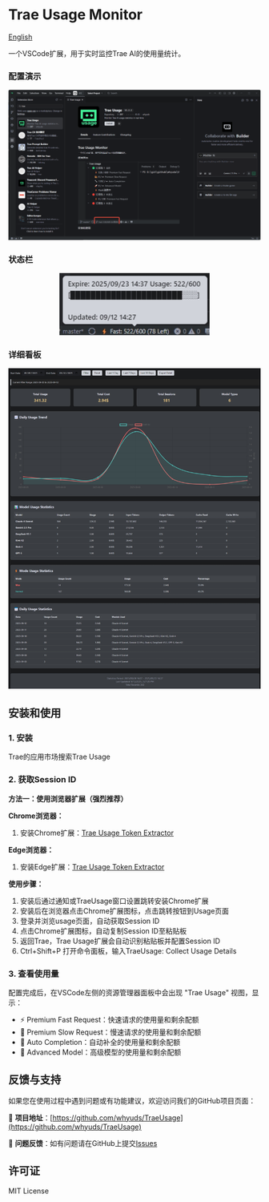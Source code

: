 # Trae Usage Monitor

[English](README.en.md)

一个VSCode扩展，用于实时监控Trae AI的使用量统计。


### 配置演示

<div align="center">
  <img src="img/traeusage_shot.gif" alt="功能截图" width="600">
</div>

### 状态栏

<div align="center">
<img src="img/Bar.jpg" alt="功能截图" width="300"></div>

### 详细看板

<div align="center">
<img src="img/Dashboard.jpg" alt="功能截图" width="600">
</div>

## 安装和使用

### 1. 安装

Trae的应用市场搜索Trae Usage

### 2. 获取Session ID

**方法一：使用浏览器扩展（强烈推荐）**

**Chrome浏览器：**
1. 安装Chrome扩展：[Trae Usage Token Extractor](https://chromewebstore.google.com/detail/edkpaodbjadikhahggapfilgmfijjhei?utm_source=item-share-cb)

**Edge浏览器：**
1. 安装Edge扩展：[Trae Usage Token Extractor](https://microsoftedge.microsoft.com/addons/detail/trae-usage-token-extracto/leopdblngeedggognlgokdlfpiojalji)

**使用步骤：**
1. 安装后通过通知或TraeUsage窗口设置跳转安装Chrome扩展
2. 安装后在浏览器点击Chrome扩展图标，点击跳转按钮到Usage页面
3. 登录并浏览usage页面，自动获取Session ID
4. 点击Chrome扩展图标，自动复制Session ID至粘贴板
5. 返回Trae，Trae Usage扩展会自动识别粘贴板并配置Session ID
6. Ctrl+Shift+P 打开命令面板，输入TraeUsage: Collect Usage Details

### 3. 查看使用量

配置完成后，在VSCode左侧的资源管理器面板中会出现 "Trae Usage" 视图，显示：

- ⚡ Premium Fast Request：快速请求的使用量和剩余配额
- 🐌 Premium Slow Request：慢速请求的使用量和剩余配额  
- 🔧 Auto Completion：自动补全的使用量和剩余配额
- 🚀 Advanced Model：高级模型的使用量和剩余配额


## 反馈与支持

如果您在使用过程中遇到问题或有功能建议，欢迎访问我们的GitHub项目页面：

🔗 **项目地址**：[https://github.com/whyuds/TraeUsage](https://github.com/whyuds/TraeUsage)

💬 **问题反馈**：如有问题请在GitHub上提交[Issues](https://github.com/whyuds/TraeUsage/issues)

## 许可证

MIT License